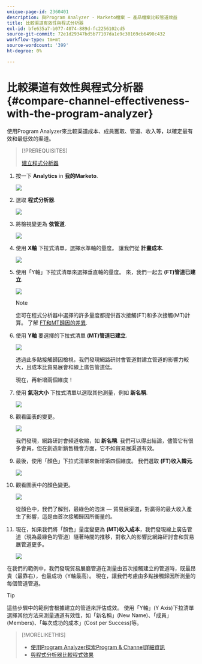 ```yaml
---
unique-page-id: 2360401
description: 與Program Analyzer - Marketo檔案 — 產品檔案比較管道效益
title: 比較渠道有效性與程式分析器
exl-id: bfe635a7-b077-4074-889d-fc2256102cd5
source-git-commit: 72e1d29347bd5b77107da1e9c30169cb6490c432
workflow-type: tm+mt
source-wordcount: '399'
ht-degree: 0%

---
```


# 比較渠道有效性與程式分析器 {#compare-channel-effectiveness-with-the-program-analyzer}

使用Program Analyzer來比較渠道成本、成員獲取、管道、收入等，以確定最有效和最低效的渠道。

>[!PREREQUISITES]
>
>[建立程式分析器](/help/marketo/product-docs/reporting/revenue-cycle-analytics/program-analytics/create-a-program-analyzer.md)

1. 按一下 **Analytics** in **我的Marketo**.

   ![](assets/image2014-9-17-18-3a36-3a13.png)

1. 選取 **程式分析器**.

   ![](assets/image2014-9-17-18-3a36-3a40.png)

1. 將檢視變更為 **依管道**.

   ![](assets/image2014-9-17-18-3a36-3a59.png)

1. 使用 **X軸** 下拉式清單，選擇水準軸的量度。 讓我們從 **計畫成本**.

   ![](assets/image2014-9-17-18-3a37-3a7.png)

1. 使用「Y軸」下拉式清單來選擇垂直軸的量度。 來，我們一起去 **(FT)管道已建立**.

   ![](assets/image2014-9-17-18-3a37-3a50.png)

   >[!NOTE]
   >
   >您可在程式分析器中選擇的許多量度都提供首次接觸(FT)和多次接觸(MT)計算。 了解 [FT和MT歸因的差異](/help/marketo/product-docs/reporting/revenue-cycle-analytics/revenue-tools/attribution/understanding-attribution.md).

1. 使用 **Y軸** 要選擇的下拉式清單 **(MT)管道已建立**.

   ![](assets/image2014-9-17-18-3a39-3a5.png)

   透過此多點接觸歸因檢視，我們發現網路研討會管道對建立管道的影響力較大，且成本比貿易展會和線上廣告管道低。

   現在，再新增兩個維度！

1. 使用 **氣泡大小** 下拉式清單以選取其他測量，例如 **新名稱**.

   ![](assets/image2014-9-17-18-3a39-3a36.png)

1. 觀看圖表的變更。

   ![](assets/image2014-9-17-18-3a39-3a55.png)

   我們發現，網路研討會頻道收縮，如 **新名稱**. 我們可以得出結論，儘管它有很多會員，但在創造新銷售機會方面，它不如貿易展渠道有效。

1. 最後，使用「顏色」下拉式清單來新增第四個維度。 我們選取 **(FT)收入韓元**.

   ![](assets/image2014-9-17-18-3a41-3a7.png)

1. 觀看圖表中的顏色變更。

   ![](assets/image2014-9-17-18-3a41-3a19.png)

   從顏色中，我們了解到，最綠色的泡沫 — 貿易展渠道，對贏得的最大收入產生了影響，這是由首次接觸歸因所衡量的。

1. 現在，如果我們將「顏色」量度變更為 **(MT)收入成本**，我們發現線上廣告管道（現為最綠色的管道）隨著時間的推移，對收入的影響比網路研討會和貿易展管道更多。

   ![](assets/image2014-9-17-18-3a41-3a40.png)

在我們的範例中，我們發現貿易展廳管道在測量由首次接觸建立的管道時，既最昂貴（最靠右），也最成功（Y軸最高）。 現在，讓我們考慮由多點接觸歸因所測量的每個管道管道。

>[!TIP]
>
>這些步驟中的範例會根據建立的管道來評估成效。 使用「Y軸」(Y Axis)下拉清單選擇其他方法來測量通道有效性，如「新名稱」(New Name)、「成員」(Members)、「每次成功的成本」(Cost per Success)等。

>[!MORELIKETHIS]
>
>* [使用Program Analyzer探索Program &amp; Channel詳細資訊](/help/marketo/product-docs/reporting/revenue-cycle-analytics/program-analytics/explore-program-and-channel-details-with-the-program-analyzer.md)
>* [與程式分析器比較程式效果](/help/marketo/product-docs/reporting/revenue-cycle-analytics/program-analytics/compare-program-effectiveness-with-the-program-analyzer.md)

